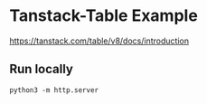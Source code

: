 # Tanstack-Table Example

https://tanstack.com/table/v8/docs/introduction

## Run locally

`python3 -m http.server`
